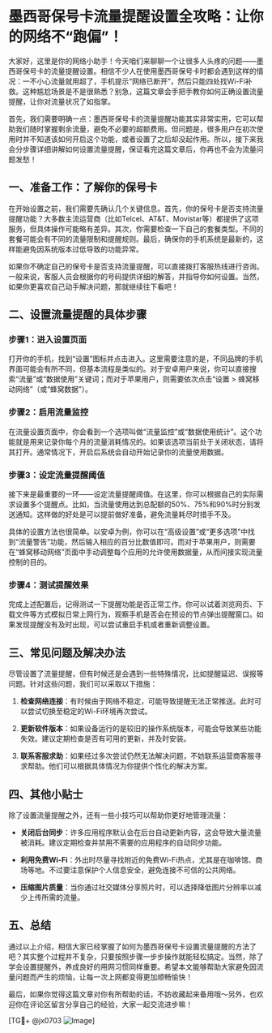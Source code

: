 # 墨西哥保号卡流量提醒设置全攻略：让你的网络不“跑偏”！

大家好，这里是你的网络小助手！今天咱们来聊聊一个让很多人头疼的问题——墨西哥保号卡的流量提醒设置。相信不少人在使用墨西哥保号卡时都会遇到这样的情况：一不小心流量就用超了，手机提示“网络已断开”，然后只能四处找Wi-Fi补救。这种尴尬场景是不是很熟悉？别急，这篇文章会手把手教你如何正确设置流量提醒，让你对流量状况了如指掌。

首先，我们需要明确一点：墨西哥保号卡的流量提醒功能其实非常实用，它可以帮助我们随时掌握剩余流量，避免不必要的超额费用。但问题是，很多用户在初次使用时并不知道该如何开启这个功能，或者设置了之后却没起作用。所以，接下来我会分步骤详细讲解如何设置流量提醒，保证看完这篇文章后，你再也不会为流量问题发愁！

## 一、准备工作：了解你的保号卡

在开始设置之前，我们需要先确认几个关键信息。首先，你的保号卡是否支持流量提醒功能？大多数主流运营商（比如Telcel、AT&T、Movistar等）都提供了这项服务，但具体操作可能略有差异。其次，你需要检查一下自己的套餐类型。不同的套餐可能会有不同的流量限制和提醒规则。最后，确保你的手机系统是最新的，这样能避免因系统版本过低导致的功能异常。

如果你不确定自己的保号卡是否支持流量提醒，可以直接拨打客服热线进行咨询。一般来说，客服人员会根据你的号码提供详细的解答，并指导你如何设置。当然，如果你更喜欢自己动手解决问题，那就继续往下看吧！

## 二、设置流量提醒的具体步骤

### 步骤1：进入设置页面

打开你的手机，找到“设置”图标并点击进入。这里需要注意的是，不同品牌的手机界面可能会有所不同，但基本流程是类似的。对于安卓用户来说，你可以直接搜索“流量”或“数据使用”关键词；而对于苹果用户，则需要依次点击“设置 > 蜂窝移动网络”（或“蜂窝数据”）。

### 步骤2：启用流量监控

在流量设置页面中，你会看到一个选项叫做“流量监控”或“数据使用统计”。这个功能就是用来记录你每个月的流量消耗情况的。如果该选项当前处于关闭状态，请将其打开。通常情况下，开启后系统会自动开始记录你的流量使用数据。

### 步骤3：设定流量提醒阈值

接下来是最重要的一环——设定流量提醒阈值。在这里，你可以根据自己的实际需求设置多个提醒点。比如，当流量使用达到总配额的50%、75%和90%时分别发送通知。这样做的好处是可以提前做好准备，避免流量耗尽时措手不及。

具体的设置方法也很简单。以安卓为例，你可以在“高级设置”或“更多选项”中找到“流量警告”功能，然后输入相应的百分比数值即可。而对于苹果用户，则需要在“蜂窝移动网络”页面中手动调整每个应用的允许使用数据量，从而间接实现流量控制的目的。

### 步骤4：测试提醒效果

完成上述配置后，记得测试一下提醒功能是否正常工作。你可以试着浏览网页、下载文件等方式模拟日常上网行为，观察手机是否会在预设的节点弹出提醒窗口。如果发现提醒没有及时出现，可以尝试重启手机或者重新调整设置。

## 三、常见问题及解决办法

尽管设置了流量提醒，但有时候还是会遇到一些特殊情况，比如提醒延迟、误报等问题。针对这些问题，我们可以采取以下措施：

1. **检查网络连接**：有时候由于网络不稳定，可能导致提醒无法正常推送。此时可以尝试切换至稳定的Wi-Fi环境再次尝试。
   
2. **更新软件版本**：如果设备运行的是较旧的操作系统版本，可能会导致某些功能失效。建议定期检查是否有可用的更新，并及时安装。

3. **联系客服求助**：如果经过多次尝试仍然无法解决问题，不妨联系运营商客服寻求帮助。他们可以根据具体情况为你提供个性化的解决方案。

## 四、其他小贴士

除了设置流量提醒之外，还有一些小技巧可以帮助你更好地管理流量：

- **关闭后台同步**：许多应用程序默认会在后台自动更新内容，这会导致大量流量被消耗。建议定期检查并禁用不需要的应用程序的自动同步功能。
  
- **利用免费Wi-Fi**：外出时尽量寻找附近的免费Wi-Fi热点，尤其是在咖啡馆、商场等地。不过要注意保护个人信息安全，避免连接不可信的公共网络。

- **压缩图片质量**：当你通过社交媒体分享照片时，可以选择降低图片分辨率以减少上传所需的流量。

## 五、总结

通过以上介绍，相信大家已经掌握了如何为墨西哥保号卡设置流量提醒的方法了吧？其实整个过程并不复杂，只要按照步骤一步步操作就能轻松搞定。当然，除了学会设置提醒外，养成良好的用网习惯同样重要。希望本文能够帮助大家避免因流量问题而产生的烦恼，让每一次上网都变得更加顺畅愉快！

最后，如果你觉得这篇文章对你有所帮助的话，不妨收藏起来备用哦～另外，也欢迎你在评论区留言分享自己的经验，大家一起交流进步嘛！

[TG💪+ @jx0703 ![Image](https://github.com/user-attachments/assets/dbca1d08-cadb-493c-b0ec-ad6f7a83f270)]